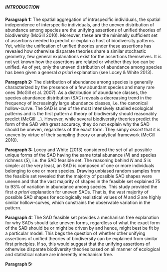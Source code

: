 ##### INTRODUCTION

**Paragraph 1:** The spatial aggregation of intraspecific individuals, the spatial independence of interspecific individuals, and the uneven distribution of abundance among species are the unifying assertions of unified theories of biodiversity (McGill 2010). 
Moreover, these are the minimally sufficient set of assertions needed to predict or explain a host of biodiversity patterns. Yet, while the unification of unified theories under these assertions has revealed how otherwise disparate theories share a similar stochastic geometry, few general explanations exist for the assertions themselves. 
It is not yet known how the assertions are related or whether they too can be unified. As of yet, only the uneven distribution of abundance among species has been given a general *a priori* explanation (see Locey & White 2013).

**Paragraph 2:** The distribution of abundance among species is generally characterized by the presence of a few abundant species and many rare ones (McGill et al. 2007).
As a distribution of abundance classes, the species abundance distribution (SAD) reveals a decreasing trend in the frequency of increasingly large abundance classes, i.e. the canonical hollow-curve.
The SAD is one of the most intensively studied ecological patterns and is the first pattern a theory of biodiversity should reasonably predict (McGill ...). However, while several biodiversity theories predict the form of the SAD with great accuracy, they do not explain why the SAD should be uneven, regardless of the exact form. They simpy *assert* that it is uneven by virtue of their sampling theory or analytical framework (McGill 2010).

**Paragraph 3:** Locey and White (2013) considered the set of all possible unique forms of the SAD having the same total abunance (*N*) and species richness (*S*), i.e. the SAD feasible set. 
The reasoning behind *N* and *S* is simple: at the very least, an SAD is composed of one or more individuals belonging to one or more species.
Drawing unbiased random samples from the feasible set revealed that the majority of possible SAD shapes were uneven and that the vast majority of shapes in the feasible set explained 75 to 93% of variation in abundance among species.
This study provided the first *a priori* explanation for uneven SADs. That is, the vast majority of possible SAD shapes for ecologically realistical values of *N* and *S* are highly similar hollow-curves, which constrains the observable variation in the pattern. 

**Paragraph 4:** The SAD feasible set provides a mechanism free explanation for why SADs should take uneven forms, regardless of what the exact form of the SAD should be or might be driven by and hence, might best be fit by a particular model. 
This begs the question of whether other unifying assertions of unified theories of biodiversity can be explained from similar first principles. 
If so, this would suggest that the unifying assertions of otherwise disparate biodiversity theories based on all manner of ecological and statistical nature are inherently mechanism free.

**Paragraph 5:** 